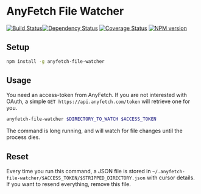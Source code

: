 AnyFetch File Watcher
======================

[![Build Status](https://travis-ci.org/AnyFetch/file-watcher.svg?branch=master)](https://travis-ci.org/AnyFetch/file-watcher)[![Dependency Status](https://gemnasium.com/AnyFetch/file-watcher.png)](https://gemnasium.com/AnyFetch/file-watcher)
[![Coverage Status](https://coveralls.io/repos/AnyFetch/file-watcher/badge.png?branch=master)](https://coveralls.io/r/AnyFetch/file-watcher?branch=master)
[![NPM version](https://badge.fury.io/js/anyfetch-file-watcher.png)](http://badge.fury.io/js/anyfetch-file-watcher)

## Setup
```sh
npm install -g anyfetch-file-watcher
```

## Usage
You need an access-token from AnyFetch. If you are not interested with OAuth, a simple `GET https://api.anyfetch.com/token` will retrieve one for you.

```sh
anyfetch-file-watcher $DIRECTORY_TO_WATCH $ACCESS_TOKEN
```

The command is long running, and will watch for file changes until the process dies.

## Reset
Every time you run this command, a JSON file is stored in `~/.anyfetch-file-watcher/$ACCESS_TOKEN/$STRIPPED_DIRECTORY.json` with cursor details. If you want to resend everything, remove this file.
